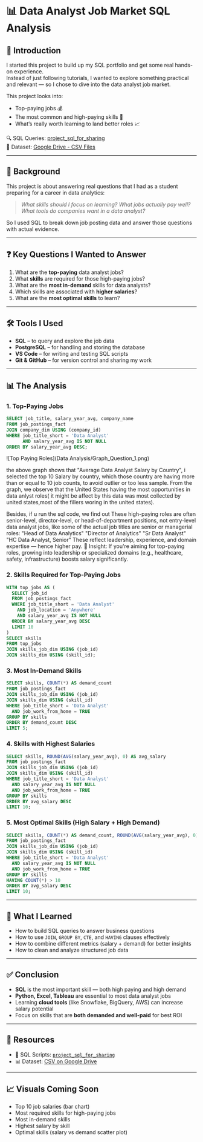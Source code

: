 # 📊 Data Analyst Job Market SQL Analysis

## 📌 Introduction

I started this project to build up my SQL portfolio and get some real hands-on experience.  
Instead of just following tutorials, I wanted to explore something practical and relevant — so I chose to dive into the data analyst job market.

This project looks into:
- Top-paying jobs 💰
- The most common and high-paying skills 🔧
- What’s really worth learning to land better roles 📈

🔍 SQL Queries: [project_sql_for_sharing](/project_sql_for_sharing/)  
📁 Dataset: [Google Drive - CSV Files](https://drive.google.com/file/d/15gLH5R3ZN4HE7mxNLHvGt7Wk_kqYp_Xc/view?usp=sharing)

---

## 🔎 Background

This project is about answering real questions that I had as a student preparing for a career in data analytics:

> *What skills should I focus on learning? What jobs actually pay well? What tools do companies want in a data analyst?*

So I used SQL to break down job posting data and answer those questions with actual evidence.

---

## ❓ Key Questions I Wanted to Answer

1. What are the **top-paying** data analyst jobs?
2. What **skills** are required for those high-paying jobs?
3. What are the **most in-demand** skills for data analysts?
4. Which skills are associated with **higher salaries**?
5. What are the **most optimal skills** to learn?

---

## 🛠️ Tools I Used

- **SQL** – to query and explore the job data  
- **PostgreSQL** – for handling and storing the database  
- **VS Code** – for writing and testing SQL scripts  
- **Git & GitHub** – for version control and sharing my work  

---

## 📊 The Analysis

### 1. Top-Paying Jobs
```sql
SELECT job_title, salary_year_avg, company_name
FROM job_postings_fact
JOIN company_dim USING (company_id)
WHERE job_title_short = 'Data Analyst' 
      AND salary_year_avg IS NOT NULL
ORDER BY salary_year_avg DESC;
```

![Top Paying Roles](Data Analysis/Graph_Question_1.png)

the above graph shows that "Average Data Analyst Salary by Country", i selected the top 10 Salary by country, which those country are having more than or equal to 10 job counts, to avoid outlier or too less sample. From the graph, we observe that the United States having the most opportunities in data anlyst roles( it might be affect by this data was most collected by united states,most of the fillers woring in the united states).

Besides, if u run the sql code, we find out These high-paying roles are often senior-level, director-level, or head-of-department positions, not entry-level data analyst jobs, like some of the actual job titles are senior or managerial roles:
"Head of Data Analytics"
"Director of Analytics"
"Sr Data Analyst"
"HC Data Analyst, Senior"
These reflect leadership, experience, and domain expertise — hence higher pay.
🧠 Insight: If you're aiming for top-paying roles, growing into leadership or specialized domains (e.g., healthcare, safety, infrastructure) boosts salary significantly.

### 2. Skills Required for Top-Paying Jobs
```sql
WITH top_jobs AS (
  SELECT job_id
  FROM job_postings_fact
  WHERE job_title_short = 'Data Analyst'
    AND job_location = 'Anywhere'
    AND salary_year_avg IS NOT NULL
  ORDER BY salary_year_avg DESC
  LIMIT 10
)
SELECT skills
FROM top_jobs
JOIN skills_job_dim USING (job_id)
JOIN skills_dim USING (skill_id);
```

### 3. Most In-Demand Skills
```sql
SELECT skills, COUNT(*) AS demand_count
FROM job_postings_fact
JOIN skills_job_dim USING (job_id)
JOIN skills_dim USING (skill_id)
WHERE job_title_short = 'Data Analyst'
  AND job_work_from_home = TRUE
GROUP BY skills
ORDER BY demand_count DESC
LIMIT 5;
```

### 4. Skills with Highest Salaries
```sql
SELECT skills, ROUND(AVG(salary_year_avg), 0) AS avg_salary
FROM job_postings_fact
JOIN skills_job_dim USING (job_id)
JOIN skills_dim USING (skill_id)
WHERE job_title_short = 'Data Analyst'
  AND salary_year_avg IS NOT NULL
  AND job_work_from_home = TRUE
GROUP BY skills
ORDER BY avg_salary DESC
LIMIT 10;
```

### 5. Most Optimal Skills (High Salary + High Demand)
```sql
SELECT skills, COUNT(*) AS demand_count, ROUND(AVG(salary_year_avg), 0) AS avg_salary
FROM job_postings_fact
JOIN skills_job_dim USING (job_id)
JOIN skills_dim USING (skill_id)
WHERE job_title_short = 'Data Analyst'
  AND salary_year_avg IS NOT NULL
  AND job_work_from_home = TRUE
GROUP BY skills
HAVING COUNT(*) > 10
ORDER BY avg_salary DESC
LIMIT 10;
```

---

## 📘 What I Learned

- How to build SQL queries to answer business questions
- How to use `JOIN`, `GROUP BY`, `CTE`, and `HAVING` clauses effectively
- How to combine different metrics (salary + demand) for better insights
- How to clean and analyze structured job data

---

## ✅ Conclusion

- **SQL** is the most important skill — both high paying and high demand
- **Python, Excel, Tableau** are essential to most data analyst jobs
- Learning **cloud tools** (like Snowflake, BigQuery, AWS) can increase salary potential
- Focus on skills that are **both demanded and well-paid** for best ROI

---

## 📁 Resources

- 📂 SQL Scripts: [`project_sql_for_sharing`](/project_sql_for_sharing/)  
- 📊 Dataset: [CSV on Google Drive](https://drive.google.com/file/d/15gLH5R3ZN4HE7mxNLHvGt7Wk_kqYp_Xc/view?usp=sharing)

---

## 📈 Visuals Coming Soon

- Top 10 job salaries (bar chart)  
- Most required skills for high-paying jobs  
- Most in-demand skills  
- Highest salary by skill  
- Optimal skills (salary vs demand scatter plot)  

